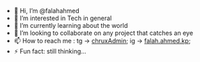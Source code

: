 - 👋 Hi, I’m @falahahmed
- 👀 I’m interested in Tech in general
- 🌱 I’m currently learning about the world
- 💞️ I’m looking to collaborate on any project that catches an eye
- 📫 How to reach me : tg -> <a href='https://t.me/chruxAdmin'>chruxAdmin</a>; ig -> <a href='https://www.instagram.com/falah.ahmed.kp/'>falah.ahmed.kp</a>;
- ⚡ Fun fact: still thinking...

<!---
falahahmed/falahahmed is a ✨ special ✨ repository because its `README.md` (this file) appears on your GitHub profile.
You can click the Preview link to take a look at your changes.
--->
